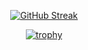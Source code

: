 <center>


[![GitHub Streak](https://streak-stats.demolab.com?user=Abhinavv9258)](https://git.io/streak-stats)


[![trophy](https://github-profile-trophy.vercel.app/?username=Abhinavv9258&theme=onedark)](https://github.com/ryo-ma/github-profile-trophy)


</center>
